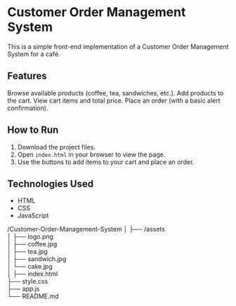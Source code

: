 # Customer Order Management System

This is a simple front-end implementation of a Customer Order Management System for a café.

## Features

Browse available products (coffee, tea, sandwiches, etc.).
Add products to the cart.
View cart items and total price.
Place an order (with a basic alert confirmation).

## How to Run
1. Download the project files.
2. Open `index.html` in your browser to view the page.
3. Use the buttons to add items to your cart and place an order.

## Technologies Used
- HTML
- CSS
- JavaScript


/Customer-Order-Management-System
│
├── /assets              
│   ├── logo.png         
│   ├── coffee.jpg       
│   ├── tea.jpg          
│   ├── sandwich.jpg     
│   └── cake.jpg         
│
├── index.html           
├── style.css            
├── app.js               
└── README.md            





